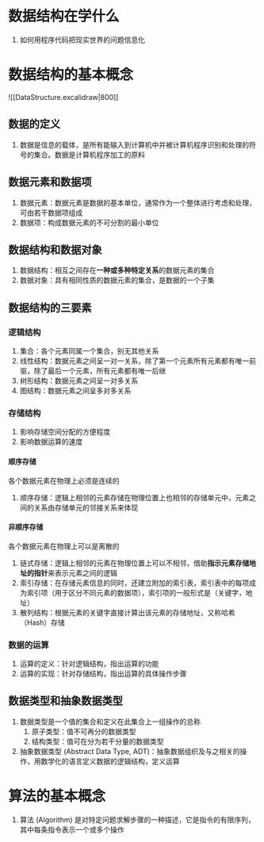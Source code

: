 # 数据结构在学什么
1. 如何用程序代码把现实世界的问题信息化
# 数据结构的基本概念
![[DataStructure.excalidraw|800]]
## 数据的定义
1. 数据是信息的载体，是所有能输入到计算机中并被计算机程序识别和处理的符号的集合。数据是计算机程序加工的原料
## 数据元素和数据项
1. 数据元素：数据元素是数据的基本单位，通常作为一个整体进行考虑和处理，可由若干数据项组成
2. 数据项：构成数据元素的不可分割的最小单位
## 数据结构和数据对象
1. 数据结构：相互之间存在**一种或多种特定关系**的数据元素的集合
2. 数据对象：具有相同性质的数据元素的集合，是数据的一个子集
## 数据结构的三要素
### 逻辑结构
1. 集合：各个元素同属一个集合，别无其他关系
2. 线性结构：数据元素之间呈一对一关系，除了第一个元素所有元素都有唯一前驱，除了最后一个元素，所有元素都有唯一后继
3. 树形结构：数据元素之间呈一对多关系
4. 图结构：数据元素之间呈多对多关系
### 存储结构
1. 影响存储空间分配的方便程度
2. 影响数据运算的速度

#### 顺序存储
各个数据元素在物理上必须是连续的
1. 顺序存储：逻辑上相邻的元素存储在物理位置上也相邻的存储单元中，元素之间的关系由存储单元的邻接关系来体现
#### 非顺序存储
各个数据元素在物理上可以是离散的
1. 链式存储：逻辑上相邻的元素在物理位置上可以不相邻，借助**指示元素存储地址的指针**来表示元素之间的逻辑
2. 索引存储：在存储元素信息的同时，还建立附加的索引表，索引表中的每项成为索引项（用于区分不同元素的数据项），索引项的一般形式是（关键字，地址）
3. 散列结构：根据元素的关键字直接计算出该元素的存储地址，又称哈希（Hash）存储
### 数据的运算
1. 运算的定义：针对逻辑结构，指出运算的功能
2. 运算的实现：针对存储结构，指出运算的具体操作步骤
## 数据类型和抽象数据类型
1. 数据类型是一个值的集合和定义在此集合上一组操作的总称
	1. 原子类型：值不可再分的数据类型
	2. 结构类型：值可在分为若干分量的数据类型
2. 抽象数据类型 (Abstract Data Type, ADT)：抽象数据组织及与之相关的操作，用数学化的语言定义数据的逻辑结构，定义运算
# 算法的基本概念
1. 算法 (Algorithm) 是对特定问题求解步骤的一种描述，它是指令的有限序列，其中每条指令表示一个或多个操作